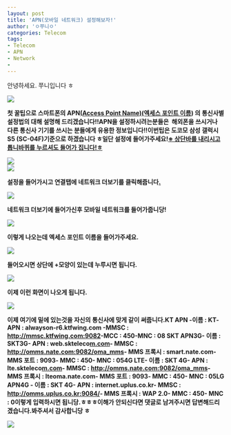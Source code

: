 ```yaml
---
layout: post
title: 'APN(모바일 네트워크) 설정해보자!'
author: 'ㅇ쭈니ㅇ'
categories: Telecom
tags:
- Telecom
- APN
- Network
-
---
```



<script> location.href='https://cafe.naver.com/develoid/766872' ; </script>

<div>
 <p>안녕하세요. 쭈니입니다 ㅎ<b><b></p>
</div>
<div>
 <div>
  <img src="https://dthumb-phinf.pstatic.net/?src=%22http%3A%2F%2Fgfmarket.phinf.naver.net%2Flinebiz21_01%2Foriginal_1.png%3Ftype%3Dp50_50%22&amp;type=cafe_wa740">
 </div>
</div>
<div>
 <p><b>첫 꿀팁으로 스마트폰의 APN<u>(</u><u>Access Point Name)(엑세스 포인트 이름</u>) 의 통신사별 설정법의 대해 설명해 드리겠습니다!!<b><b>APN을 설정하시려는분들은&nbsp; 해외폰을 쓰시거나 다른 통신사 기기를 쓰시는 분들에게 유용한 정보입니다!!<b><b><b>이번팁은 도코모 삼성 갤럭시 S5 (SC-04F)기준으로 하겠습니다 ㅎ<b><b>일단 설정에 들어가주세요!<b><b><u>※ 상단바를 내리시고 톱니바퀴를 누르셔도 들어가 집니다!ㅎ</u><b><b></p>
</div>
<div>
 <div>
  <img src="https://dthumb-phinf.pstatic.net/?src=%22http%3A%2F%2Fblogfiles.naver.net%2FMjAxNzEyMTdfMTgz%2FMDAxNTEzNTE5ODAwMTM1.HhtC3tgzvM0786qgdoJoiwRj20BxgPLHJOW3GAkNABog.OTzhkLv0LMJex9R3zbfYPtoEmmWHzz531xALf4jRR0gg.PNG.marry0823jh%2F1.png%22&amp;type=cafe_wa740">
 </div>
</div>
<div>
 <div>
  <img src="https://dthumb-phinf.pstatic.net/?src=%22http%3A%2F%2Fblogfiles.naver.net%2FMjAxNzEyMTdfMjA4%2FMDAxNTEzNTE5ODAwMTI5.WcVC_yhuKaPu8glAT3SYLc8qZkNiKgDLARqA6QfNtnYg.7N8Wz6VYOoIFoKsSWQPr_FIET0aTiynzwVRbJB8Fu5wg.PNG.marry0823jh%2F2.png%22&amp;type=cafe_wa740">
 </div>
</div>
<div>
 <p><b>설정을 들어가시고 <b>연결탭에 <span>네트워크 더</span><span>보기</span>를 클릭해줍니다<u>.</u></p>
</div>
<div>
 <div>
  <img src="https://dthumb-phinf.pstatic.net/?src=%22http%3A%2F%2Fblogfiles.naver.net%2FMjAxNzEyMTdfMTYz%2FMDAxNTEzNTE5OTA2MDMw.k9IJ2Hk7rmEJ2l8oMT5APSOocifCRzHHqZPBaoTCbmIg.LWuXNP2f8GiTDt97poFtSSWsDEcWQVn9agUUYejsQ4Ug.PNG.marry0823jh%2F3.png%22&amp;type=cafe_wa740">
 </div>
</div>
<div>
 <p><span>네트워크 더보기</span><span>에 들어가신후 </span><span>모바일 네트워크</span><span>를 들어가줍니당!</span><b><b></p>
</div>
<div>
 <div>
  <img src="https://dthumb-phinf.pstatic.net/?src=%22http%3A%2F%2Fblogfiles.naver.net%2FMjAxNzEyMTdfMTI1%2FMDAxNTEzNTIwMDkwNjg1.BpQqKrY_bGCJosekkGOYEiDgwY6pGVKTfbTxN7ozQeEg.iyW_AL8vjT7oq2f9G4YOEffdGrlL4uDDoRESL8lM0zkg.PNG.marry0823jh%2F4.png%22&amp;type=cafe_wa740">
 </div>
</div>
<div>
 <p>이렇게 나오는데 <span>엑세스 포인트 이름</span>을 들어가주세요.</p>
</div>
<div>
 <div>
  <img src="https://dthumb-phinf.pstatic.net/?src=%22http%3A%2F%2Fblogfiles.naver.net%2FMjAxNzEyMTdfMjEz%2FMDAxNTEzNTIwMDg5OTcx.NSSui4s5jBQgkAddxdTBkkKZfudGQpN1GfMSucuP-rsg.Mej1-bJWpaeIq8XWSNGL7HdYZISb_gopd1RLv6QVM2cg.PNG.marry0823jh%2F5.png%22&amp;type=cafe_wa740">
 </div>
</div>
<div>
 <p>들어오시면 상단에 <span>+</span>모양이 있는데 누루시면 됩니다.</p>
</div>
<div>
 <div>
  <img src="https://dthumb-phinf.pstatic.net/?src=%22http%3A%2F%2Fblogfiles.naver.net%2FMjAxNzEyMTdfMTAy%2FMDAxNTEzNTIwMDkwNjY1.qyZtXSsGRxpbe_KhyZQJNrqufX6kd1gDOfWYMzw3edAg.f8_2xgEewFwcGbKl8aQk85e6nP_NqWGHQ27o04sM_G0g.PNG.marry0823jh%2F6.png%22&amp;type=cafe_wa740">
 </div>
</div>
<div>
 <p>이제 이런 화면이 나오게 됩니다. </p>
</div>
<div>
 <div>
  <img src="https://dthumb-phinf.pstatic.net/?src=%22http%3A%2F%2Fblogfiles.naver.net%2FMjAxNzEyMTdfMjYg%2FMDAxNTEzNTIwMzc4MTc0.B-HPLeCJJBpOyazxmJePv8lOb8z87viEM_Z26J199IUg.D6BWlrGVMq9BSoAyBLGaaCvt05q3OvJl6xebHLW5q-Yg.PNG.marry0823jh%2F7.png%22&amp;type=cafe_wa740">
 </div>
</div>
<div>
 <p>이제 여기에 밑에 있는것을 자신의 통신사에 맞게 같이 써줍니다.<b><b>KT APN<b> <b>-이름 : KT<b>-APN : alwayson-r6.ktfwing.com <b>-MMSC : <a href="http://mmsc.ktfwing.com:9082">http://mmsc.ktfwing.com:9082</a><b>-MCC : 450<b>-MNC : 08<b> <b> <b>SKT APN<b>3G<b>- 이름 : SKT3G<b>- APN : web.skteleco<a href="http://m.com">m.com</a><b>- MMSC : <a href="http://omms.nate.com:9082/oma_mms">http://omms.nate.com:9082/oma_mms</a><b>- MMS 프록시 : smart.nate.com<b>- MMS 포트 : 9093<b>- MMC : 450<b>- MNC : 05<b>4G LTE<b>- 이름 : SKT 4G<b>- APN : lte.skteleco<a href="http://m.com">m.com</a><b>- MMSC : <a href="http://omms.nate.com:9082/oma_mms">http://omms.nate.com:9082/oma_mms</a><b>- MMS 프록시 : lteoma.nate.com<b>- MMS 포트 : 9093<b>- MMC : 450<b>- MNC : 05<b><b>LG APN<b>4G <b>- 이름 : SKT 4G<b>- APN : internet.uplus.co.kr<b>- MMSC : <a href="http://omms.uplus.co.kr:9084/">http://omms.uplus.co.kr:9084/</a><b>- MMS 프록시 : WAP 2.0<b>- MMC : 450<b>- MNC : 0<b><b><b>이렇게 입력하시면 됩니당.ㅎㅎㅎ<b><b>이해가 안되신다면 댓글로 남겨주시면 답변해드리겠습니다.<b><b>봐주셔서 감사합니당 ㅎ<b><b></p>
</div>
<div>
 <div>
  <img src="https://dthumb-phinf.pstatic.net/?src=%22http%3A%2F%2Fgfmarket.phinf.naver.net%2Flinebiz21_01%2Foriginal_8.png%3Ftype%3Dp50_50%22&amp;type=cafe_wa740">
 </div>
</div>
<div>
 <p><b><b><b><b></p>
</div>
